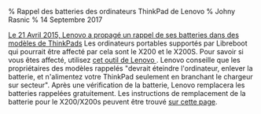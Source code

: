 % Rappel des batteries des ordinateurs ThinkPad de Lenovo
% Johny Rasnic
% 14 Septembre 2017

[Le 21 Avril 2015, Lenovo a propagé un rappel de ses batteries dans des modèles de ThinkPads](https://pcsupport.lenovo.com/fr/fr/solutions/hf004122)
Les ordinateurs portables supportés par Libreboot qui pourrait être affecté par cela sont le X200 et le X200S.
Pour savoir si vous êtes affecté, utilisez [cet outil de Lenovo
](https://lenovobattery2014.orderz.com/).
Lenovo conseille que les propriétaires des modèles rappelés "devrait éteindre l'ordinateur, enlever la batterie, et n'alimentez votre ThinkPad seulement en branchant le chargeur sur secteur".
Après une vérification de la batterie, Lenovo remplacera les batteries rappelées gratuitement.
Les instructions de remplacement de la batterie pour le X200/X200s peuvent être trouvé [sur cette page](https://pcsupport.lenovo.com/fr/fr/parts/pd003507/).

